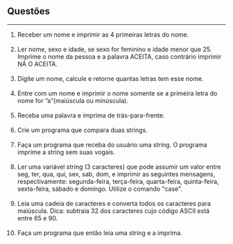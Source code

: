 <h2>Questões</h2>
<hr>
<ol type="1">
	<li>
		Receber um nome e imprimir as 4 primeiras letras do nome.<br><br>
	</li>
	<li>
		Ler nome, sexo e idade, se sexo for feminino e idade menor que 25. Imprime o nome da pessoa e a palavra ACEITA, caso contrário imprimir NÃ O ACEITA.<br><br>
	</li>
	<li>
		Digite um nome, calcule e retorne quantas letras tem esse nome.<br><br>
	</li>
	<li>
		Entre com um nome e imprimir o nome somente se a primeira letra do nome for ”a”(maiúscula ou minúscula).<br><br>
	</li>
	<li>
		Receba uma palavra e imprima de trás-para-frente.<br><br>
	</li>
	<li>
		Crie um programa que compara duas strings.<br><br>
	</li>
	<li>
		Faça um programa que receba do usuário uma string. O programa imprime a string sem suas vogais.<br><br>
	</li>
	<li>
		Ler uma variável string (3 caracteres) que pode assumir um valor entre seg, ter, qua, qui, sex, sab, dom, e imprimir as seguintes mensagens, respectivamente: segunda-feira, terça-feira, quarta-feira, quinta-feira, sexta-feira, sábado e domingo. Utilize o comando "case".<br><br>
	</li>
	<li>
		Leia uma cadeia de caracteres e converta todos os caracteres para maiúscula. Dica: subtraia 32 dos caracteres cujo código ASCII está entre 65 e 90.<br><br>
	</li>
	<li>
		Faça um programa que então leia uma string e a imprima.<br><br>
	</li>
</ol>

